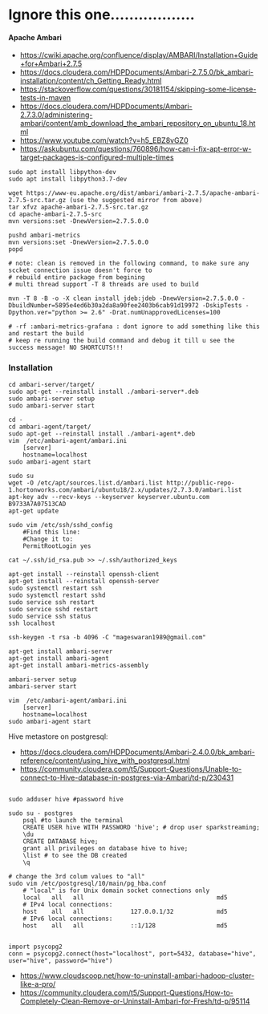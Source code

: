 # Ignore this one..................





#### Apache Ambari
- https://cwiki.apache.org/confluence/display/AMBARI/Installation+Guide+for+Ambari+2.7.5
- https://docs.cloudera.com/HDPDocuments/Ambari-2.7.5.0/bk_ambari-installation/content/ch_Getting_Ready.html
- https://stackoverflow.com/questions/30181154/skipping-some-license-tests-in-maven
- https://docs.cloudera.com/HDPDocuments/Ambari-2.7.3.0/administering-ambari/content/amb_download_the_ambari_repository_on_ubuntu_18.html
- https://www.youtube.com/watch?v=h5_EBZ8vGZ0
- https://askubuntu.com/questions/760896/how-can-i-fix-apt-error-w-target-packages-is-configured-multiple-times

```
sudo apt install libpython-dev
sudo apt install libpython3.7-dev

wget https://www-eu.apache.org/dist/ambari/ambari-2.7.5/apache-ambari-2.7.5-src.tar.gz (use the suggested mirror from above)
tar xfvz apache-ambari-2.7.5-src.tar.gz
cd apache-ambari-2.7.5-src
mvn versions:set -DnewVersion=2.7.5.0.0
 
pushd ambari-metrics
mvn versions:set -DnewVersion=2.7.5.0.0
popd

# note: clean is removed in the following command, to make sure any sccket connection issue doesn't force to 
# rebuild entire package from begining 
# multi thread support -T 8 threads are used to build

mvn -T 8 -B -o -X clean install jdeb:jdeb -DnewVersion=2.7.5.0.0 -DbuildNumber=5895e4ed6b30a2da8a90fee2403b6cab91d19972 -DskipTests -Dpython.ver="python >= 2.6" -Drat.numUnapprovedLicenses=100 

# -rf :ambari-metrics-grafana : dont ignore to add something like this and restart the build
# keep re running the build command and debug it till u see the success message! NO SHORTCUTS!!!
```
### Installation

```
cd ambari-server/target/
sudo apt-get --reinstall install ./ambari-server*.deb
sudo ambari-server setup
sudo ambari-server start

cd - 
cd ambari-agent/target/
sudo apt-get --reinstall install ./ambari-agent*.deb
vim  /etc/ambari-agent/ambari.ini
    [server]
    hostname=localhost
sudo ambari-agent start    

```


```
sudo su
wget -O /etc/apt/sources.list.d/ambari.list http://public-repo-1.hortonworks.com/ambari/ubuntu18/2.x/updates/2.7.3.0/ambari.list
apt-key adv --recv-keys --keyserver keyserver.ubuntu.com B9733A7A07513CAD
apt-get update

sudo vim /etc/ssh/sshd_config
    #Find this line:
    #Change it to:
    PermitRootLogin yes

cat ~/.ssh/id_rsa.pub >> ~/.ssh/authorized_keys

apt-get install --reinstall openssh-client
apt-get install --reinstall openssh-server
sudo systemctl restart ssh
sudo systemctl restart sshd
sudo service ssh restart
sudo service sshd restart
sudo service ssh status 
ssh localhost

ssh-keygen -t rsa -b 4096 -C "mageswaran1989@gmail.com"

apt-get install ambari-server
apt-get install ambari-agent
apt-get install ambari-metrics-assembly

ambari-server setup
ambari-server start

vim  /etc/ambari-agent/ambari.ini
    [server]
    hostname=localhost
sudo ambari-agent start  
```

Hive metastore on postgresql:
- https://docs.cloudera.com/HDPDocuments/Ambari-2.4.0.0/bk_ambari-reference/content/using_hive_with_postgresql.html
- https://community.cloudera.com/t5/Support-Questions/Unable-to-connect-to-Hive-database-in-postgres-via-Ambari/td-p/230431

```

sudo adduser hive #password hive

sudo su - postgres
    psql #to launch the terminal
    CREATE USER hive WITH PASSWORD 'hive'; # drop user sparkstreaming;
    \du
    CREATE DATABASE hive;
    grant all privileges on database hive to hive;
    \list # to see the DB created
    \q

# change the 3rd colum values to "all"
sudo vim /etc/postgresql/10/main/pg_hba.conf
    # "local" is for Unix domain socket connections only
    local   all   all                                     md5
    # IPv4 local connections:
    host    all   all             127.0.0.1/32            md5
    # IPv6 local connections:
    host    all   all             ::1/128                 md5

    
import psycopg2
conn = psycopg2.connect(host="localhost", port=5432, database="hive", user="hive", password="hive")
```


- https://www.cloudscoop.net/how-to-uninstall-ambari-hadoop-cluster-like-a-pro/
- https://community.cloudera.com/t5/Support-Questions/How-to-Completely-Clean-Remove-or-Uninstall-Ambari-for-Fresh/td-p/95114